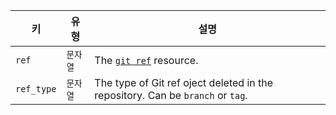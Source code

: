 | 키          | 유형    | 설명                                                                             |
| ---------- | ----- | ------------------------------------------------------------------------------ |
| `ref`      | `문자열` | The [`git ref`](/rest/reference/git#get-a-reference) resource.                 |
| `ref_type` | `문자열` | The type of Git ref oject deleted in the repository. Can be `branch` or `tag`. |
